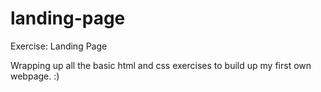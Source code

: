 # landing-page

Exercise: Landing Page

Wrapping up all the basic html and css exercises to build up my first own webpage. :)
